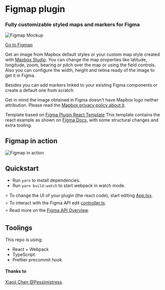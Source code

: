 # Figmap plugin
### Fully customizable styled maps and markers for Figma
![Figmap Mockup](https://github.com/ergum/figmap/blob/master/src/app/assets/Figmap-cover.jpg?raw=true) 

[Go to Figmap](https://www.figma.com/community/plugin/937760472566581732/Figmap)

Get an image from Mapbox default styles or your custom map style created with [Mapbox Studio](https://www.mapbox.com/mapbox-studio). You can change the map properties like latitude, longitude, zoom, bearing or pitch over the map or using the field controls. Also you can configure the width, height and retina ready of the image to get it in Figma.

Besides you can add markers linked to your existing Figma components or create a default one from scratch

Get in mind the image obtained in Figma doesn't have Mapbox logo neither attribution. Please read the [Mapbox privacy policy about it](https://docs.mapbox.com/help/how-mapbox-works/attribution/#static--print).

Template based on [Figma Plugin React Template](https://github.com/nirsky/figma-plugin-react-template) This template contains the react example as shown on [Figma Docs](https://www.figma.com/plugin-docs/intro/), with some structural changes and extra tooling.

## Figmap in action
![Figmap in action](https://github.com/ergum/figmap/blob/master/src/app/assets/FigmapInAction.gif?raw=true) 
## Quickstart
* Run `yarn` to install dependencies.
* Run `yarn build:watch` to start webpack in watch mode.

⭐ To change the UI of your plugin (the react code), start editing [App.tsx](./src/app/components/App.tsx).  
⭐ To interact with the Figma API edit [controller.ts](./src/plugin/controller.ts).  
⭐ Read more on the [Figma API Overview](https://www.figma.com/plugin-docs/api/api-overview/).

## Toolings
This repo is using:
* React + Webpack
* TypeScript
* Prettier precommit hook
#### Thanks to 

[Xiaoji Chen @Pessimistress](https://github.com/Pessimistress).
